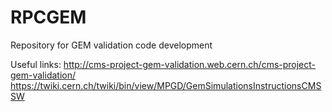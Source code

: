 RPCGEM
======

Repository for GEM validation code development

Useful links:
http://cms-project-gem-validation.web.cern.ch/cms-project-gem-validation/
https://twiki.cern.ch/twiki/bin/view/MPGD/GemSimulationsInstructionsCMSSW



